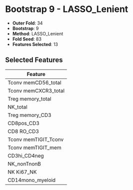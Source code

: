 # Bootstrap 9 - LASSO_Lenient

- **Outer Fold**: 34
- **Bootstrap**: 9
- **Method**: LASSO_Lenient
- **Fold Seed**: 83
- **Features Selected**: 13

## Selected Features

| Feature |
|---------|
| Tconv memCD56_total |
| Tconv memCXCR3_total |
| Treg memory_total |
| NK_total |
| Treg memory_CD3 |
| CD8pos_CD3 |
| CD8 RO_CD3 |
| Tconv memTIGIT_Tconv |
| Tconv memTIGIT_mem |
| CD3hi_CD4neg |
| NK_nonTnonB |
| NK Ki67_NK |
| CD14mono_myeloid |
